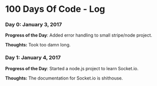 # 100 Days Of Code - Log

### Day 0: January 3, 2017 

**Progress of the Day**: Added error handling to small stripe/node project.

**Thoughts:** Took too damn long.


### Day 1: January 4, 2017 

**Progress of the Day**: Started a node.js project to learn Socket.io.

**Thoughts:** The documentation for Socket.io is shithouse.
